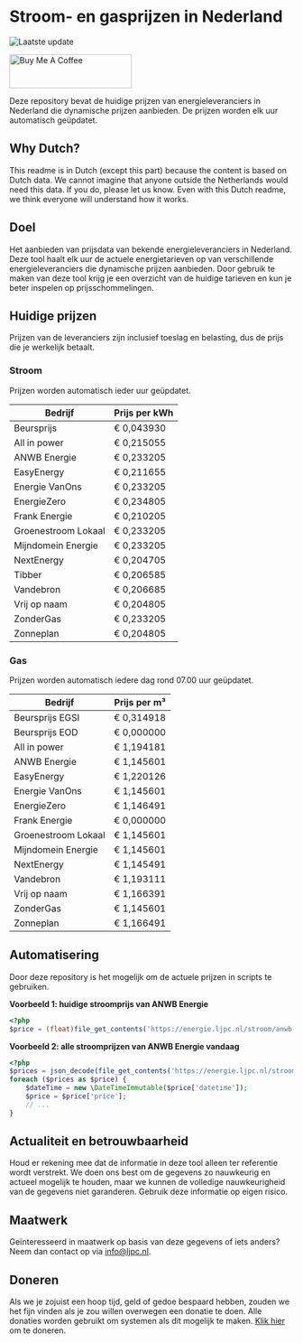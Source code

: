 # Stroom- en gasprijzen in Nederland

![Laatste update](https://img.shields.io/badge/laatste%20update-2024--04--19%2004%3A00%20CET-brightgreen)

<a href="https://www.buymeacoffee.com/Lars-" target="_blank"><img src="https://cdn.buymeacoffee.com/buttons/v2/default-orange.png" alt="Buy Me A Coffee" height="60" style="height: 60px !important;width: 217px !important;" ></a>

Deze repository bevat de huidige prijzen van energieleveranciers in Nederland die dynamische prijzen aanbieden. De prijzen worden elk uur automatisch geüpdatet.

## Why Dutch?

This readme is in Dutch (except this part) because the content is based on Dutch data. We cannot imagine that anyone outside the Netherlands would need this data. If you do, please let us know. Even with this Dutch readme, we think
everyone will understand how it works.

## Doel

Het aanbieden van prijsdata van bekende energieleveranciers in Nederland. Deze tool haalt elk uur de actuele energietarieven op van verschillende energieleveranciers die dynamische prijzen aanbieden. Door gebruik te maken van deze tool
krijg je een overzicht van de huidige tarieven en kun je beter inspelen op prijsschommelingen.

## Huidige prijzen

Prijzen van de leveranciers zijn inclusief toeslag en belasting, dus de prijs die je werkelijk betaalt.

### Stroom

Prijzen worden automatisch ieder uur geüpdatet.

 Bedrijf | Prijs per kWh 
---------|---------------
Beursprijs | € 0,043930
All in power | € 0,215055
ANWB Energie | € 0,233205
EasyEnergy | € 0,211655
Energie VanOns | € 0,233205
EnergieZero | € 0,234805
Frank Energie | € 0,210205
Groenestroom Lokaal | € 0,233205
Mijndomein Energie | € 0,233205
NextEnergy | € 0,204705
Tibber | € 0,206585
Vandebron | € 0,206685
Vrij op naam | € 0,204805
ZonderGas | € 0,233205
Zonneplan | € 0,204805


### Gas

Prijzen worden automatisch iedere dag rond 07.00 uur geüpdatet.

 Bedrijf | Prijs per m³ 
---------|--------------
Beursprijs EGSI | € 0,314918
Beursprijs EOD | € 0,000000
All in power | € 1,194181
ANWB Energie | € 1,145601
EasyEnergy | € 1,220126
Energie VanOns | € 1,145601
EnergieZero | € 1,146491
Frank Energie | € 0,000000
Groenestroom Lokaal | € 1,145601
Mijndomein Energie | € 1,145601
NextEnergy | € 1,145491
Vandebron | € 1,193111
Vrij op naam | € 1,166391
ZonderGas | € 1,145601
Zonneplan | € 1,166491


## Automatisering

Door deze repository is het mogelijk om de actuele prijzen in scripts te gebruiken.

**Voorbeeld 1: huidige stroomprijs van ANWB Energie**

```php
<?php
$price = (float)file_get_contents('https://energie.ljpc.nl/stroom/anwb-energie-nu.txt');

```

**Voorbeeld 2: alle stroomprijzen van ANWB Energie vandaag**

```php
<?php
$prices = json_decode(file_get_contents('https://energie.ljpc.nl/stroom/all-in-power-vandaag.json'),true);
foreach ($prices as $price) {
    $dateTime = new \DateTimeImmutable($price['datetime']);
    $price = $price['price'];
    // ...
}
```

## Actualiteit en betrouwbaarheid

Houd er rekening mee dat de informatie in deze tool alleen ter referentie wordt verstrekt. We doen ons best om de gegevens zo nauwkeurig en actueel mogelijk te houden, maar we kunnen de volledige nauwkeurigheid van de gegevens niet
garanderen. Gebruik deze informatie op eigen risico.

## Maatwerk

Geïnteresseerd in maatwerk op basis van deze gegevens of iets anders? Neem dan contact op
via [info@ljpc.nl](mailto:info@ljpc.nl?subject=Energie%20prijzen).

## Doneren

Als we je zojuist een hoop tijd, geld of gedoe bespaard hebben, zouden we het fijn vinden als je zou willen overwegen een
donatie te doen. Alle donaties worden gebruikt om systemen als dit mogelijk te
maken. [Klik hier](https://www.buymeacoffee.com/Lars-) om te doneren.

